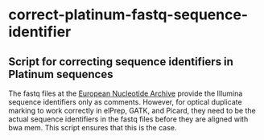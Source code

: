 # correct-platinum-fastq-sequence-identifier
## Script for correcting sequence identifiers in Platinum sequences

The fastq files at the [European Nucleotide Archive](https://www.ebi.ac.uk/ena/data/view/PRJEB3381) provide the Illumina sequence identifiers only as comments. However, for optical duplicate marking to work correctly in elPrep, GATK, and Picard, they need to be the actual sequence identifiers in the fastq files before they are aligned with bwa mem. This script ensures that this is the case.
